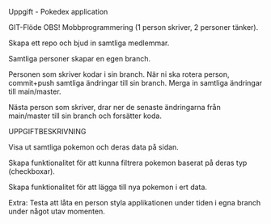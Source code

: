 Uppgift - Pokedex application

GIT-Flöde OBS! Mobbprogrammering (1 person skriver, 2 personer tänker).

Skapa ett repo och bjud in samtliga medlemmar.

Samtliga personer skapar en egen branch.

Personen som skriver kodar i sin branch. När ni ska rotera person, commit+push samtliga ändringar till sin branch. Merga in samtliga ändringar till main/master.

Nästa person som skriver, drar ner de senaste ändringarna från main/master till sin branch och forsätter koda.

UPPGIFTBESKRIVNING

Visa ut samtliga pokemon och deras data på sidan.

Skapa funktionalitet för att kunna filtrera pokemon baserat på deras typ (checkboxar).

Skapa funktionalitet för att lägga till nya pokemon i ert data.

Extra: Testa att låta en person styla applikationen under tiden i egna branch under något utav momenten.

